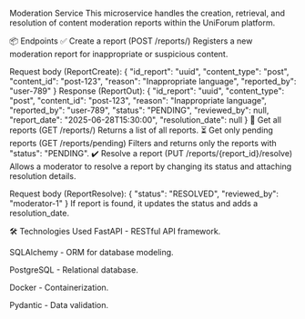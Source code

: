 Moderation Service
This microservice handles the creation, retrieval, and resolution of content moderation reports within the UniForum platform.

📦 Endpoints
✅ Create a report (POST /reports/)
Registers a new moderation report for inappropriate or suspicious content.

Request body (ReportCreate):
{
  "id_report": "uuid",
  "content_type": "post",
  "content_id": "post-123",
  "reason": "Inappropriate language",
  "reported_by": "user-789"
}
Response (ReportOut):
{
  "id_report": "uuid",
  "content_type": "post",
  "content_id": "post-123",
  "reason": "Inappropriate language",
  "reported_by": "user-789",
  "status": "PENDING",
  "reviewed_by": null,
  "report_date": "2025-06-28T15:30:00",
  "resolution_date": null
}
📄 Get all reports (GET /reports/)
Returns a list of all reports.
⏳ Get only pending reports (GET /reports/pending)
Filters and returns only the reports with "status": "PENDING".
✔️ Resolve a report (PUT /reports/{report_id}/resolve)
Allows a moderator to resolve a report by changing its status and attaching resolution details.

Request body (ReportResolve):
{
  "status": "RESOLVED",
  "reviewed_by": "moderator-1"
}
If report is found, it updates the status and adds a resolution_date.


🛠️ Technologies Used
FastAPI - RESTful API framework.

SQLAlchemy - ORM for database modeling.

PostgreSQL - Relational database.

Docker - Containerization.

Pydantic - Data validation.
